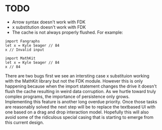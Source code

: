 #  TODO
* Arrow syntax doesn't work with FDK
* x substitution doesn't work with FDK
* The cache is not always properly flushed. For example:
```
import Fangraphs
let x = Kyle Seager // 84
x // Invalid input
```
```
import MathKit
let x = Kyle Seager // 84
x // 84
```

There are two bugs first we see an intersting case x substituion working with the MathKit library but not the FDK module. 
However this is only happening because when the import statement changes the drive it doesn't flush the cache resulting in weird data corruption.
As we hurtle toward truly complex programs, the importance of persistence only grows. Implementing this feature is another long overdue priority.
Once those tasks are reasonably solved the next step will be to replace the textbased UI with one based on a drag and drop interaction model.
Hopefully this will also avoid some of the ridiculous special casing that is starting to emerge from this current design.

